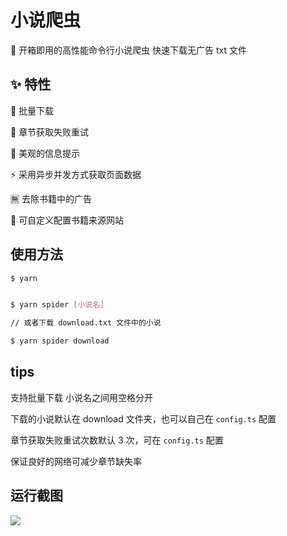 # 小说爬虫

🎉 开箱即用的高性能命令行小说爬虫 快速下载无广告 txt 文件

## ✨ 特性

📂 批量下载

🔄 章节获取失败重试

📑 美观的信息提示

⚡ 采用异步并发方式获取页面数据

🈚 去除书籍中的广告

🔧 可自定义配置书籍来源网站

## 使用方法

```bash
$ yarn


$ yarn spider [小说名]

// 或者下载 download.txt 文件中的小说

$ yarn spider download
```

## tips

支持批量下载 小说名之间用空格分开

下载的小说默认在 download 文件夹，也可以自己在 `config.ts` 配置

章节获取失败重试次数默认 3 次，可在 `config.ts` 配置

保证良好的网络可减少章节缺失率

## 运行截图

![](https://cansiny.oss-cn-shanghai.aliyuncs.com/images/1621749960365-1621749953964.png)
